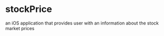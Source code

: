 # stockPrice
an iOS application that provides user with an information about the stock market prices
